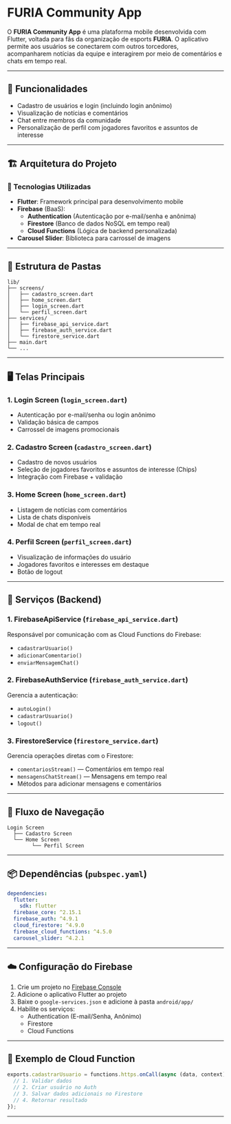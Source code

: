 
# FURIA Community App

O **FURIA Community App** é uma plataforma mobile desenvolvida com Flutter, voltada para fãs da organização de esports **FURIA**. O aplicativo permite aos usuários se conectarem com outros torcedores, acompanharem notícias da equipe e interagirem por meio de comentários e chats em tempo real.

---

## 📱 Funcionalidades

- Cadastro de usuários e login (incluindo login anônimo)
- Visualização de notícias e comentários
- Chat entre membros da comunidade
- Personalização de perfil com jogadores favoritos e assuntos de interesse

---

## 🏗️ Arquitetura do Projeto

### 🧰 Tecnologias Utilizadas

- **Flutter**: Framework principal para desenvolvimento mobile
- **Firebase** (BaaS):
  - **Authentication** (Autenticação por e-mail/senha e anônima)
  - **Firestore** (Banco de dados NoSQL em tempo real)
  - **Cloud Functions** (Lógica de backend personalizada)
- **Carousel Slider**: Biblioteca para carrossel de imagens

---

## 📁 Estrutura de Pastas

```
lib/
├── screens/
│   ├── cadastro_screen.dart
│   ├── home_screen.dart
│   ├── login_screen.dart
│   └── perfil_screen.dart
├── services/
│   ├── firebase_api_service.dart
│   ├── firebase_auth_service.dart
│   └── firestore_service.dart
├── main.dart
└── ...
```

---

## 🖥️ Telas Principais

### 1. **Login Screen** (`login_screen.dart`)

- Autenticação por e-mail/senha ou login anônimo
- Validação básica de campos
- Carrossel de imagens promocionais

### 2. **Cadastro Screen** (`cadastro_screen.dart`)

- Cadastro de novos usuários
- Seleção de jogadores favoritos e assuntos de interesse (Chips)
- Integração com Firebase + validação

### 3. **Home Screen** (`home_screen.dart`)

- Listagem de notícias com comentários
- Lista de chats disponíveis
- Modal de chat em tempo real

### 4. **Perfil Screen** (`perfil_screen.dart`)

- Visualização de informações do usuário
- Jogadores favoritos e interesses em destaque
- Botão de logout

---

## 🔌 Serviços (Backend)

### 1. **FirebaseApiService** (`firebase_api_service.dart`)

Responsável por comunicação com as Cloud Functions do Firebase:

- `cadastrarUsuario()`
- `adicionarComentario()`
- `enviarMensagemChat()`

### 2. **FirebaseAuthService** (`firebase_auth_service.dart`)

Gerencia a autenticação:

- `autoLogin()`
- `cadastrarUsuario()`
- `logout()`

### 3. **FirestoreService** (`firestore_service.dart`)

Gerencia operações diretas com o Firestore:

- `comentariosStream()` — Comentários em tempo real
- `mensagensChatStream()` — Mensagens em tempo real
- Métodos para adicionar mensagens e comentários

---

## 🔄 Fluxo de Navegação

```
Login Screen
  ├── Cadastro Screen
  └── Home Screen
        └── Perfil Screen
```

---

## 📦 Dependências (`pubspec.yaml`)

```yaml
dependencies:
  flutter:
    sdk: flutter
  firebase_core: ^2.15.1
  firebase_auth: ^4.9.1
  cloud_firestore: ^4.9.0
  firebase_cloud_functions: ^4.5.0
  carousel_slider: ^4.2.1
```

---

## ☁️ Configuração do Firebase

1. Crie um projeto no [Firebase Console](https://console.firebase.google.com/)
2. Adicione o aplicativo Flutter ao projeto
3. Baixe o `google-services.json` e adicione à pasta `android/app/`
4. Habilite os serviços:
   - Authentication (E-mail/Senha, Anônimo)
   - Firestore
   - Cloud Functions

---

## 🔧 Exemplo de Cloud Function

```javascript
exports.cadastrarUsuario = functions.https.onCall(async (data, context) => {
  // 1. Validar dados
  // 2. Criar usuário no Auth
  // 3. Salvar dados adicionais no Firestore
  // 4. Retornar resultado
});
```

---

